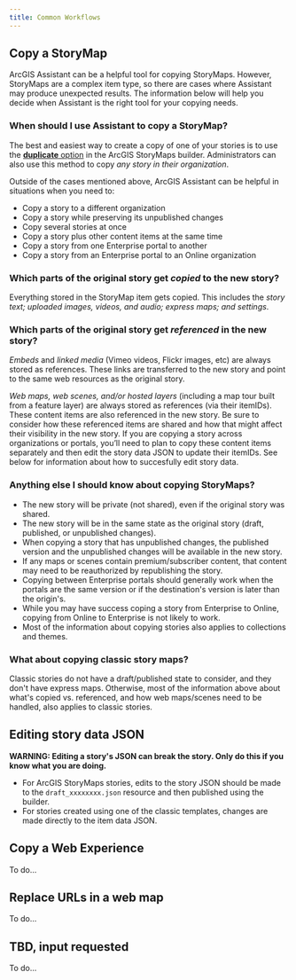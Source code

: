 ```yaml
---
title: Common Workflows
---
```


<!-- :::info WIP
This page is a work in progress.
::: -->

<!-- :::note Intent of this page

**👉 This is a reference topic.** It's likely that this topic will come up on other pages, we should point them to this page to provide more details.

Many users of Assistant find it after reading about it on a blog, forum post, chat, conference talk, or similar. Users who find Assistant for the first time in this way may be excited about what it can do, but have nothing to go on beyond what they heard about it in passing.

🛑 This page should describe some useful workflows that can only be achieved by Assistant (or are much easier to achieve with Assistant). We **should not** describe editing an item's tags or modifying the HTML in a Hub text card, for example (since those workflows are more appropriate via supported apps).

::: -->

## Copy a StoryMap

ArcGIS Assistant can be a helpful tool for copying StoryMaps. However, StoryMaps are a complex item type, so there are cases where Assistant may produce unexpected results. The information below will help you decide when Assistant is the right tool for your copying needs.

### When should I use Assistant to copy a StoryMap?
The best and easiest way to create a copy of one of your stories is to use the [**duplicate** option](https://doc.arcgis.com/en/arcgis-storymaps/get-started/faq.htm#anchor13) in the ArcGIS StoryMaps builder. Administrators can also use this method to copy _any story in their organization_.

Outside of the cases mentioned above, ArcGIS Assistant can be helpful in situations when you need to:

* Copy a story to a different organization
* Copy a story while preserving its unpublished changes
* Copy several stories at once
* Copy a story plus other content items at the same time
* Copy a story from one Enterprise portal to another
* Copy a story from an Enterprise portal to an Online organization

### Which parts of the original story get _copied_ to the new story?
Everything stored in the StoryMap item gets copied. This includes the _story text; uploaded images, videos, and audio; express maps; and settings_.

### Which parts of the original story get _referenced_ in the new story?
_Embeds_ and _linked media_ (Vimeo videos, Flickr images, etc) are always stored as references. These links are transferred to the new story and point to the same web resources as the original story.

_Web maps, web scenes, and/or hosted layers_ (including a map tour built from a feature layer) are always stored as references (via their itemIDs). These content items are also referenced in the new story. Be sure to consider how these referenced items are shared and how that might affect their visibility in the new story. If you are copying a story across organizations or portals, you’ll need to plan to copy these content items separately and then edit the story data JSON to update their itemIDs. See below for information about how to succesfully edit story data.

### Anything else I should know about copying StoryMaps?
* The new story will be private (not shared), even if the original story was shared.
* The new story will be in the same state as the original story (draft, published, or unpublished changes).
* When copying a story that has unpublished changes, the published version and the unpublished changes will be available in the new story.
* If any maps or scenes contain premium/subscriber content, that content may need to be reauthorized by republishing the story.
* Copying between Enterprise portals should generally work when the portals are the same version or if the destination's version is later than the origin's.
* While you may have success coping a story from Enterprise to Online, copying from Online to Enterprise is not likely to work.
* Most of the information about copying stories also applies to collections and themes.

### What about copying classic story maps?
Classic stories do not have a draft/published state to consider, and they don't have express maps. Otherwise, most of the information above about what's copied vs. referenced, and how web maps/scenes need to be handled, also applies to classic stories. 

## Editing story data JSON

**WARNING: Editing a story's JSON can break the story. Only do this if you know what you are doing.**

* For ArcGIS StoryMaps stories, edits to the story JSON should be made to the `draft_xxxxxxxx.json` resource and then published using the builder.
* For stories created using one of the classic templates, changes are made directly to the item data JSON.

## Copy a Web Experience

To do...

## Replace URLs in a web map

To do...

## TBD, input requested

To do...
